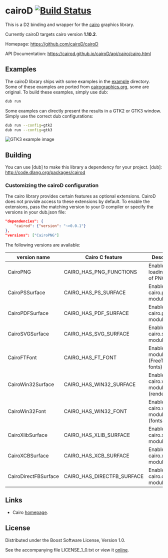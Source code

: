 # cairoD [![Build Status](https://travis-ci.org/cairoD/cairoD.svg)](https://travis-ci.org/cairoD/cairoD)

This is a D2 binding and wrapper for the [cairo](http://cairographics.org) graphics library.

Currently cairoD targets cairo version **1.10.2**.

Homepage: https://github.com/cairoD/cairoD

API Documentation: https://cairod.github.io/cairoD/api/cairo/cairo.html

## Examples

The cairoD library ships with some examples in the [example](https://github.com/cairoD/cairoD/tree/master/example) directory.
Some of these examples are ported from [cairographics.org](http://cairographics.org/samples/), some are original. To build these
examples, simply use dub:

```bash
dub run
```

Some examples can directly present the results in a GTK2 or GTK3 window. Simply use the correct dub configurations:

```bash
dub run --config=gtk2
dub run --config=gtk3
```

![GTK3 example image](example_gtk3.png)

## Building

You can use [dub] to make this library a dependency for your project.
[dub]: http://code.dlang.org/packages/cairod


### Customizing the cairoD configuration
The cairo library provides certain features as optional extensions. CairoD
does not provide access to these extensions by default. To enable the extensions,
pass the matching version to your D compiler or specify the versions in your dub.json
file:

```json
"dependencies": {
    "cairod": {"version": "~>0.0.1"}
},
"versions": ["CairoPNG"]
```

The following versions are available:

| version name         | Cairo C feature            | Description                             |
| -------------------- | -------------------------- | --------------------------------------- |
| CairoPNG             | CAIRO_HAS_PNG_FUNCTIONS    | Enable loading/saving of PNG files      |
| CairoPSSurface       | CAIRO_HAS_PS_SURFACE       | Enable cairo.ps module                  |
| CairoPDFSurface      | CAIRO_HAS_PDF_SURFACE      | Enable cairo.pdf module                 |
| CairoSVGSurface      | CAIRO_HAS_SVG_SURFACE      | Enable cairo.svg module                 |
| CairoFTFont          | CAIRO_HAS_FT_FONT          | Enable cairo.ft module (FreeType fonts) |
| CairoWin32Surface    | CAIRO_HAS_WIN32_SURFACE    | Enable cairo.win32 module (rendering)   |
| CairoWin32Font       | CAIRO_HAS_WIN32_FONT       | Enable cairo.win32 module (fonts)       |
| CairoXlibSurface     | CAIRO_HAS_XLIB_SURFACE     | Enable cairo.xlib module                |
| CairoXCBSurface      | CAIRO_HAS_XCB_SURFACE      | Enable cairo.xcb module                 |
| CairoDirectFBSurface | CAIRO_HAS_DIRECTFB_SURFACE | Enable cairo.directfb module            |



## Links

- Cairo [homepage](http://cairographics.org).

## License

Distributed under the Boost Software License, Version 1.0.

See the accompanying file LICENSE_1_0.txt or view it [online][BoostLicense].

[BoostLicense]: http://www.boost.org/LICENSE_1_0.txt
